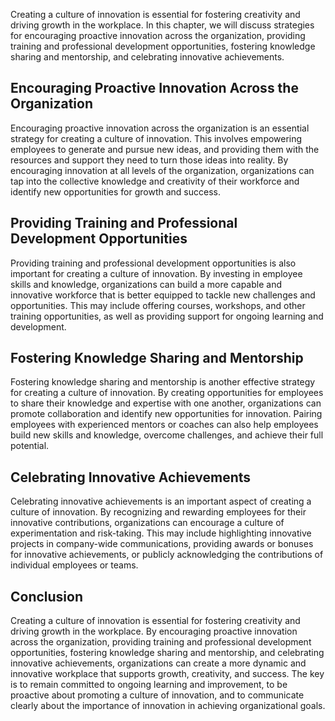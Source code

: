 
Creating a culture of innovation is essential for fostering creativity and driving growth in the workplace. In this chapter, we will discuss strategies for encouraging proactive innovation across the organization, providing training and professional development opportunities, fostering knowledge sharing and mentorship, and celebrating innovative achievements.

Encouraging Proactive Innovation Across the Organization
--------------------------------------------------------

Encouraging proactive innovation across the organization is an essential strategy for creating a culture of innovation. This involves empowering employees to generate and pursue new ideas, and providing them with the resources and support they need to turn those ideas into reality. By encouraging innovation at all levels of the organization, organizations can tap into the collective knowledge and creativity of their workforce and identify new opportunities for growth and success.

Providing Training and Professional Development Opportunities
-------------------------------------------------------------

Providing training and professional development opportunities is also important for creating a culture of innovation. By investing in employee skills and knowledge, organizations can build a more capable and innovative workforce that is better equipped to tackle new challenges and opportunities. This may include offering courses, workshops, and other training opportunities, as well as providing support for ongoing learning and development.

Fostering Knowledge Sharing and Mentorship
------------------------------------------

Fostering knowledge sharing and mentorship is another effective strategy for creating a culture of innovation. By creating opportunities for employees to share their knowledge and expertise with one another, organizations can promote collaboration and identify new opportunities for innovation. Pairing employees with experienced mentors or coaches can also help employees build new skills and knowledge, overcome challenges, and achieve their full potential.

Celebrating Innovative Achievements
-----------------------------------

Celebrating innovative achievements is an important aspect of creating a culture of innovation. By recognizing and rewarding employees for their innovative contributions, organizations can encourage a culture of experimentation and risk-taking. This may include highlighting innovative projects in company-wide communications, providing awards or bonuses for innovative achievements, or publicly acknowledging the contributions of individual employees or teams.

Conclusion
----------

Creating a culture of innovation is essential for fostering creativity and driving growth in the workplace. By encouraging proactive innovation across the organization, providing training and professional development opportunities, fostering knowledge sharing and mentorship, and celebrating innovative achievements, organizations can create a more dynamic and innovative workplace that supports growth, creativity, and success. The key is to remain committed to ongoing learning and improvement, to be proactive about promoting a culture of innovation, and to communicate clearly about the importance of innovation in achieving organizational goals.
